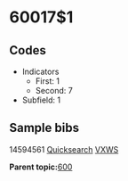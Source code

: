 # 60017$1

## Codes

-   Indicators
    -   First: 1
    -   Second: 7
-   Subfield: 1

## Sample bibs

14594561 [Quicksearch](https://search.library.yale.edu/catalog/14594561) [VXWS](http://prodorbis.library.yale.edu:7014/vxws/GetHoldingsService?bibId=14594561)

**Parent topic:**[600](../../tags/600/600.md)

